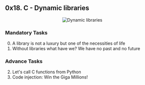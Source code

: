 ## 0x18. C - Dynamic libraries

<p align="center"><img src="https://miro.medium.com/v2/format:jpg/resize:fit:479/1*yTf_Z3vthnmIq3u8IpTsDQ.gif" alt="Dynamic libraries" /></p>

### Mandatory Tasks

0. A library is not a luxury but one of the necessities of life
1. Without libraries what have we? We have no past and no future

### Advance Tasks

2. Let's call C functions from Python
3. Code injection: Win the Giga Millions!
